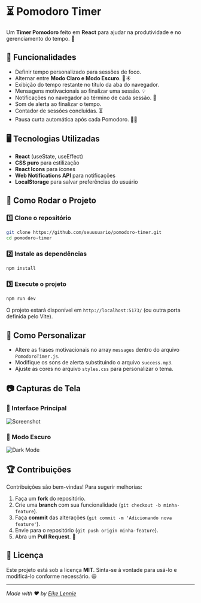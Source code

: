 # ⏳ Pomodoro Timer

Um **Timer Pomodoro** feito em **React** para ajudar na produtividade e no gerenciamento do tempo. 🚀

## 📌 Funcionalidades
- Definir tempo personalizado para sessões de foco.
- Alternar entre **Modo Claro e Modo Escuro**. 🌙☀️
- Exibição do tempo restante no título da aba do navegador.
- Mensagens motivacionais ao finalizar uma sessão. 💡
- Notificações no navegador ao término de cada sessão. 🔔
- Som de alerta ao finalizar o tempo.
- Contador de sessões concluídas. ⏳
- Pausa curta automática após cada Pomodoro. 🧘‍♂️

## 🖥️ Tecnologias Utilizadas
- **React** (useState, useEffect)
- **CSS puro** para estilização
- **React Icons** para ícones
- **Web Notifications API** para notificações
- **LocalStorage** para salvar preferências do usuário

## 🚀 Como Rodar o Projeto
### 1️⃣ Clone o repositório
```sh
git clone https://github.com/seuusuario/pomodoro-timer.git
cd pomodoro-timer
```

### 2️⃣ Instale as dependências
```sh
npm install
```

### 3️⃣ Execute o projeto
```sh
npm run dev
```

O projeto estará disponível em `http://localhost:5173/` (ou outra porta definida pelo Vite).

## 🔧 Como Personalizar
- Altere as frases motivacionais no array `messages` dentro do arquivo `PomodoroTimer.js`.
- Modifique os sons de alerta substituindo o arquivo `success.mp3`.
- Ajuste as cores no arquivo `styles.css` para personalizar o tema.

## 📷 Capturas de Tela
### 🎨 Interface Principal
![Screenshot](./screenshot.png)

### 🌙 Modo Escuro
![Dark Mode](./dark-mode.png)

## 🏆 Contribuições
Contribuições são bem-vindas! Para sugerir melhorias:
1. Faça um **fork** do repositório.
2. Crie uma **branch** com sua funcionalidade (`git checkout -b minha-feature`).
3. Faça **commit** das alterações (`git commit -m 'Adicionando nova feature'`).
4. Envie para o repositório (`git push origin minha-feature`).
5. Abra um **Pull Request**. 🚀

## 📄 Licença
Este projeto está sob a licença **MIT**. Sinta-se à vontade para usá-lo e modificá-lo conforme necessário. 😃

---
_Made with ❤️ by [Eike Lennie](https://github.com/eikelad)_
